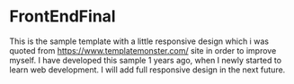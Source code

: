 # FrontEndFinal
This is the sample template with a little responsive design which i  was quoted from https://www.templatemonster.com/ site in order to improve myself.  I have developed this sample   1 years ago, when I newly started to learn web development. I will add full responsive design in the next future.
